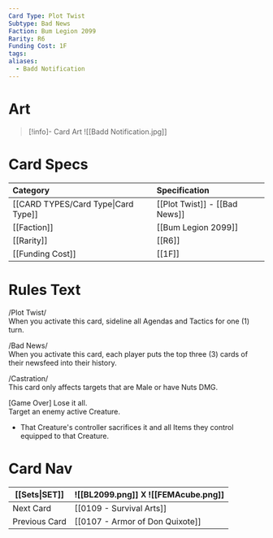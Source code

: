 ```yaml
---
Card Type: Plot Twist
Subtype: Bad News
Faction: Bum Legion 2099
Rarity: R6
Funding Cost: 1F
tags: 
aliases:
  - Badd Notification
---
```

# Art

> [!info]- Card Art
> ![[Badd Notification.jpg]]

# Card Specs

| Category | Specification| 
| :--- | :--- |
| [[CARD TYPES/Card Type\|Card Type]] | [[Plot Twist]] - [[Bad News]] |  
| [[Faction]] | [[Bum Legion 2099]] |  
| [[Rarity]] | [[R6]] |  
| [[Funding Cost]] | [[1F]] |  

# Rules Text  

/Plot Twist/  
When you activate this card, sideline all Agendas and Tactics for one (1) turn.

/Bad News/  
When you activate this card, each player puts the top three (3) cards of their newsfeed into their history.  

/Castration/  
This card only affects targets that are Male or have Nuts DMG.  
  
[Game Over] Lose it all.  
Target an enemy active Creature.  
- That Creature's controller sacrifices it and all Items they control equipped to that Creature.

# Card Nav

| [[Sets\|SET]] |  ![[BL2099.png]] 𐌢 ![[FEMAcube.png]] |
| ------------- | ------------------------------ |
| Next Card     | [[0109 - Survival Arts]] |
| Previous Card | [[0107 - Armor of Don Quixote]] |


